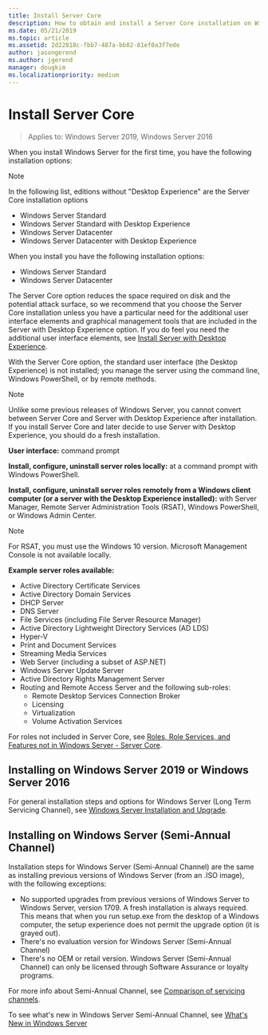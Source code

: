 ```yaml
---
title: Install Server Core
description: How to obtain and install a Server Core installation on Windows Server 2019, Windows Server 2016, or Windows Server (Semi-Annual Channel).
ms.date: 05/21/2019
ms.topic: article
ms.assetid: 2d22818c-fbb7-487a-bb82-81ef0a3f7ede
author: jasongerend
ms.author: jgerend
manager: dougkim
ms.localizationpriority: medium
---
```

# Install Server Core

>Applies to: Windows Server 2019, Windows Server 2016

When you install Windows Server for the first time, you have the following installation options:

>[!NOTE]
> In the following list, editions without "Desktop Experience" are the Server Core installation options

-    Windows Server Standard
-    Windows Server Standard with Desktop Experience
-    Windows Server Datacenter
-    Windows Server Datacenter with Desktop Experience

When you install you have the following installation options:

-    Windows Server Standard
-    Windows Server Datacenter

The Server Core option reduces the space required on disk and the potential attack surface, so we recommend that you choose the Server Core installation unless you have a particular need for the additional user interface elements and graphical management tools that are included in the Server with Desktop Experience option. If you do feel you need the additional user interface elements, see [Install Server with Desktop Experience](Getting-Started-with-Server-with-Desktop-Experience.md).

With the Server Core option, the standard user interface (the Desktop Experience) is not installed; you manage the server using the command line, Windows PowerShell, or by remote methods.

>[!NOTE]
>
>Unlike some previous releases of Windows Server, you cannot convert between Server Core and Server with Desktop Experience after installation. If you install Server Core and later decide to use Server with Desktop Experience, you should do a fresh installation.

**User interface:** command prompt

**Install, configure, uninstall server roles locally:** at a command prompt with Windows PowerShell.

**Install, configure, uninstall server roles remotely from a Windows client computer (or a server with the Desktop Experience installed):** with Server Manager, Remote Server Administration Tools (RSAT), Windows PowerShell, or Windows Admin Center.

>[!NOTE]
>
>For RSAT, you must use the Windows 10 version.
>Microsoft Management Console is not available locally.

**Example server roles available:**

- Active Directory Certificate Services
- Active Directory Domain Services
- DHCP Server
- DNS Server
- File Services (including File Server Resource Manager)
- Active Directory Lightweight Directory Services (AD LDS)
- Hyper-V
- Print and Document Services
- Streaming Media Services
- Web Server (including a subset of ASP.NET)
- Windows Server Update Server
- Active Directory Rights Management Server
- Routing and Remote Access Server and the following sub-roles:
   - Remote Desktop Services Connection Broker
   - Licensing
   - Virtualization
   - Volume Activation Services

For roles not included in Server Core, see [Roles, Role Services, and Features not in Windows Server - Server Core](../administration/server-core/server-core-removed-roles.md).

## Installing on Windows Server 2019 or Windows Server 2016

For general installation steps and options for Windows Server (Long Term Servicing Channel), see [Windows Server Installation and Upgrade](installation-and-upgrade.md).

## Installing on Windows Server (Semi-Annual Channel)

Installation steps for Windows Server (Semi-Annual Channel) are the same as installing previous versions of Windows Server (from an .ISO image), with the following exceptions:

- No supported upgrades from previous versions of Windows Server to Windows Server, version 1709. A fresh installation is always required.
   This means that when you run setup.exe from the desktop of a Windows computer, the setup experience does not permit the upgrade option (it is grayed out).
- There's no evaluation version for Windows Server (Semi-Annual Channel)
- There's no OEM or retail version. Windows Server (Semi-Annual Channel) can only be licensed through Software Assurance or loyalty programs.

For more info about Semi-Annual Channel, see [Comparison of servicing channels](../get-started/servicing-channels-comparison.md).

To see what's new in Windows Server Semi-Annual Channel, see [What's New in Windows Server](whats-new-in-windows-server.md)
